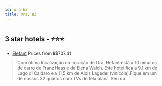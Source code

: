 ```yaml
---
id: ora-bz
title: Ora, BZ
---
```


<center><img src="https://i.travelapi.com/hotels/4000000/3890000/3883900/3883807/c824b90c_z.jpg" alt="" /></center>


##  3 star hotels - ⭐️⭐️⭐️

-    [Elefant](https://www.hurb.com/br/aud/https://www.hurb.com/br/hotels/ora/elefant-HT-262A?cmp=18055) Prices from R$707.41
   > Com ótima localização no coração de Ora, Elefant está a 10 minutos de carro de Franz Haas e de Elena Walch.  Este hotel fica a 9,1 km de Lago di Caldaro e a 11,5 km de Alois Lageder (vinícola).Fique em um de nossos 32 quartos com TVs de tela plana. Seu qu
